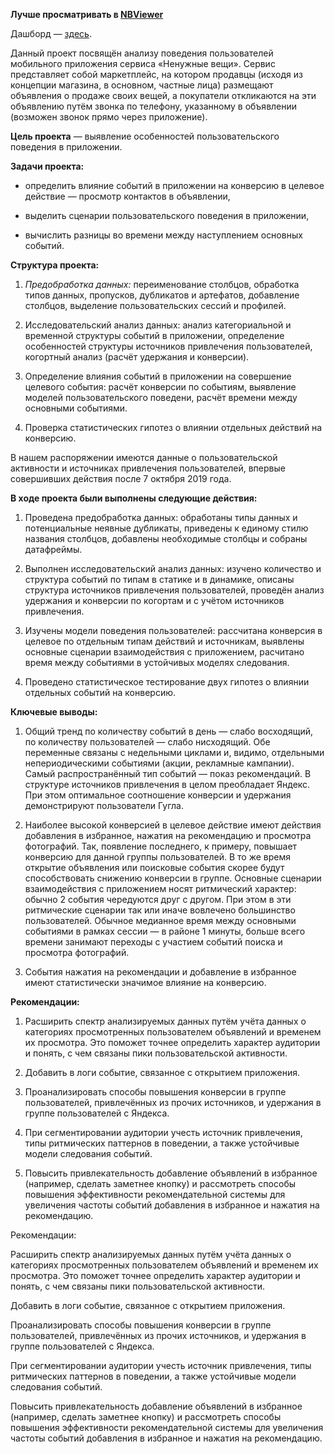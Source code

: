 **Лучше просматривать в <a href="https://nbviewer.org/github/pavel-kurpas/praktikum_projects/tree/main/product_analytics/mobile_app.ipynb">NBViewer</a>**

Дашборд — [здесь](https://public.tableau.com/app/profile/pavel.kurpas/viz/Appevents/Dashboard1#1).

Данный проект посвящён анализу поведения пользователей мобильного приложения сервиса «Ненужные вещи». Сервис представляет собой маркетплейс, на котором продавцы (исходя из концепции магазина, в основном, частные лица) размещают объявления о продаже своих вещей, а покупатели откликаются на эти объявлению путём звонка по телефону, указанному в объявлении (возможен звонок прямо через приложение).

**Цель проекта** — выявление особенностей пользовательского поведения в приложении.

**Задачи проекта:**

- определить влияние событий в приложении на конверсию в целевое действие — просмотр контактов в объявлении,

- выделить сценарии пользовательского поведения в приложении,

- вычислить разницы во времени между наступлением основных событий.

**Структура проекта:**

1. *Предобработка данных:* переименование столбцов, обработка типов данных, пропусков, дубликатов и артефатов, добавление столбцов, выделение пользовательских сессий и профилей.

2. Исследовательский анализ данных: анализ категориальной и временной структуры событий в приложении, определение особенностей структуры источников привлечения пользователей, когортный анализ (расчёт удержания и конверсии).

3. Определение влияния событий в приложении на совершение целевого события: расчёт конверсии по событиям, выявление моделей пользовательского поведени, расчёт времени между основными событиями.

4. Проверка статистических гипотез о влиянии отдельных действий на конверсию.

В нашем распоряжении имеются данные о пользовательской активности и источниках привлечения пользователей, впервые совершивших действия после 7 октября 2019 года.

**В ходе проекта были выполнены следующие действия:**

1. Проведена предобработка данных: обработаны типы данных и потенциальные неявные дубликаты, приведены к единому стилю названия столбцов, добавлены необходимые столбцы и собраны датафреймы.

2. Выполнен исследовательский анализ данных: изучено количество и структура событий по типам в статике и в динамике, описаны структура источников привлечения пользователей, проведён анализ удержания и конверсии по когортам и с учётом источников привлечения.

3. Изучены модели поведения пользователей: рассчитана конверсия в целевое по отдельным типам действий и источникам, выявлены основные сценарии взаимодействия с приложением, расчитано время между событиями в устойчивых моделях следования.

4. Проведено статистическое тестирование двух гипотез о влиянии отдельных событий на конверсию.

**Ключевые выводы:**

1. Общий тренд по количеству событий в день — слабо восходящий, по количеству пользователей — слабо нисходящий. Обе переменные связаны с недельными циклами и, видимо, отдельными непериодическими событиями (акции, рекламные кампании). Самый распространённый тип событий — показ рекомендаций. В структуре источников привлечения в целом преобладает Яндекс. При этом оптимальное соотношение конверсии и удержания демонстрируют пользователи Гугла.

2. Наиболее высокой конверсией в целевое действие имеют действия добавления в избранное, нажатия на рекомендацию и просмотра фотографий. Так, появление последнего, к примеру, повышает конверсию для данной группы пользователей. В то же время открытие объявления или поисковые события скорее будут способствовать снижению конверсии в группе. Основные сценарии взаимодействия с приложением носят ритмический характер: обычно 2 события чередуются друг с другом. При этом в эти ритмические сценарии так или иначе вовлечено большинство пользователей. Обычное медианное время между основными событиями в рамках сессии — в районе 1 минуты, больше всего времени занимают переходы с участием событий поиска и просмотра фотографий.

3. События нажатия на рекомендации и добавление в избранное имеют статистически значимое влияние на конверсию.

**Рекомендации:**

1. Расширить спектр анализируемых данных путём учёта данных о категориях просмотренных пользователем объявлений и временем их просмотра. Это поможет точнее определить характер аудитории и понять, с чем связаны пики пользовательской активности.

2. Добавить в логи событие, связанное с открытием приложения.

3. Проанализировать способы повышения конверсии в группе пользователей, привлечённых из прочих источников, и удержания в группе пользователей с Яндекса.

4. При сегментировании аудитории учесть источник привлечения, типы ритмических паттернов в поведении, а также устойчивые модели следования событий.

5. Повысить привлекательность добавление объявлений в избранное (например, сделать заметнее кнопку) и рассмотреть способы повышения эффективности рекомендательной системы для увеличения частоты событий добавления в избранное и нажатия на рекомендацию.

Рекомендации:

Расширить спектр анализируемых данных путём учёта данных о категориях просмотренных пользователем объявлений и временем их просмотра. Это поможет точнее определить характер аудитории и понять, с чем связаны пики пользовательской активности.

Добавить в логи событие, связанное с открытием приложения.

Проанализировать способы повышения конверсии в группе пользователей, привлечённых из прочих источников, и удержания в группе пользователей с Яндекса.

При сегментировании аудитории учесть источник привлечения, типы ритмических паттернов в поведении, а также устойчивые модели следования событий.

Повысить привлекательность добавление объявлений в избранное (например, сделать заметнее кнопку) и рассмотреть способы повышения эффективности рекомендательной системы для увеличения частоты событий добавления в избранное и нажатия на рекомендацию.
